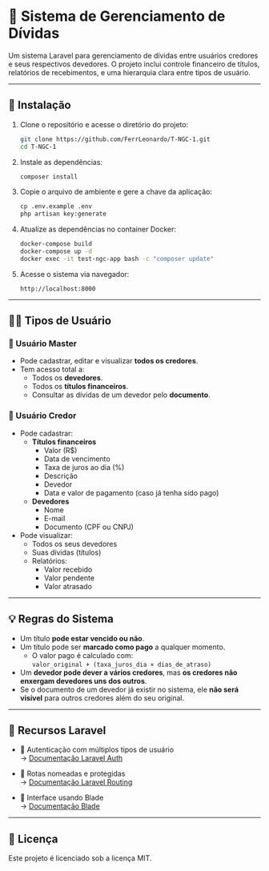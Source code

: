 
# 📘 Sistema de Gerenciamento de Dívidas

Um sistema Laravel para gerenciamento de dívidas entre usuários credores e seus respectivos devedores. O projeto inclui controle financeiro de títulos, relatórios de recebimentos, e uma hierarquia clara entre tipos de usuário.

---

## 🚀 Instalação

1. Clone o repositório e acesse o diretório do projeto:

   ```bash
   git clone https://github.com/FerrLeonardo/T-NGC-1.git
   cd T-NGC-1
   ```

2. Instale as dependências:

   ```bash
   composer install
   ```

3. Copie o arquivo de ambiente e gere a chave da aplicação:

   ```bash
   cp .env.example .env
   php artisan key:generate
   ```

4. Atualize as dependências no container Docker:

   ```bash
   docker-compose build
   docker-compose up -d
   docker exec -it test-ngc-app bash -c "composer update"
   ```

5. Acesse o sistema via navegador:

   ```
   http://localhost:8000
   ```

---

## 🧑‍💼 Tipos de Usuário

### 👑 Usuário Master

- Pode cadastrar, editar e visualizar **todos os credores**.
- Tem acesso total a:
  - Todos os **devedores**.
  - Todos os **títulos financeiros**.
  - Consultar as dívidas de um devedor pelo **documento**.

### 🧾 Usuário Credor

- Pode cadastrar:
  - **Títulos financeiros**
    - Valor (R$)
    - Data de vencimento
    - Taxa de juros ao dia (%)
    - Descrição
    - Devedor
    - Data e valor de pagamento (caso já tenha sido pago)
  - **Devedores**
    - Nome
    - E-mail
    - Documento (CPF ou CNPJ)
- Pode visualizar:
  - Todos os seus devedores
  - Suas dívidas (títulos)
  - Relatórios:
    - Valor recebido
    - Valor pendente
    - Valor atrasado

---

## 💡 Regras do Sistema

- Um título **pode estar vencido ou não**.
- Um título pode ser **marcado como pago** a qualquer momento.
  - O valor pago é calculado com:  
    `valor_original + (taxa_juros_dia × dias_de_atraso)`
- Um **devedor pode dever a vários credores**, mas **os credores não enxergam devedores uns dos outros**.
- Se o documento de um devedor já existir no sistema, ele **não será visível** para outros credores além do seu original.

---

## 🧩 Recursos Laravel

- 🔐 Autenticação com múltiplos tipos de usuário  
  → [Documentação Laravel Auth](https://laravel.com/docs/10.x/authentication)

- 🚦 Rotas nomeadas e protegidas  
  → [Documentação Laravel Routing](https://laravel.com/docs/10.x/routing)

- 🎨 Interface usando Blade  
  → [Documentação Blade](https://laravel.com/docs/10.x/blade)

---


## 📄 Licença

Este projeto é licenciado sob a licença MIT.

